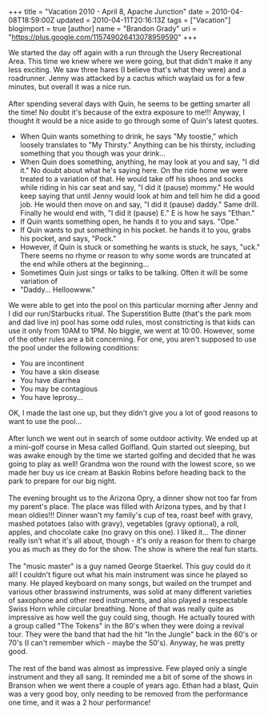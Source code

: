 +++
title = "Vacation 2010 - April 8, Apache Junction"
date = 2010-04-08T18:59:00Z
updated = 2010-04-11T20:16:13Z
tags = ["Vacation"]
blogimport = true 
[author]
	name = "Brandon Grady"
	uri = "https://plus.google.com/115749026413078959590"
+++

We started the day off again with a run through the Usery Recreational Area.  This time we knew where we were going, but that didn't make it any less exciting.  We saw three hares (I believe that's what they were) and a roadrunner.  Jenny was attacked by a cactus which waylaid us for a few minutes, but overall it was a nice run.<br /><br />After spending several days with Quin, he seems to be getting smarter all the time!  No doubt it's because of the extra exposure to me!!!  Anyway, I thought it would be a nice aside to go through some of Quin's latest quotes.<br /><ul><li>When Quin wants something to drink, he says "My toostie," which loosely translates to "My Thirsty."  Anything can be his thirsty, including something that you though was your drink...</li><li>When Quin does something, anything, he may look at you and say, "I did it."  No doubt about what he's saying here.  On the ride home we were treated to a variation of that.  He would take off his shoes and socks while riding in his car seat and say, "I did it (pause) mommy."  He would keep saying that until Jenny would look at him and tell him he did a good job.  He would then move on and say, "I did it (pause) daddy."  Same drill.  Finally he would end with, "I did it (pause) E."  E is how he says "Ethan."</li><li>If Quin wants something open, he hands it to you and says. "Ope."</li><li>If Quin wants to put something in his pocket. he hands it to you, grabs his pocket, and says, "Pock."</li><li>However, if Quin is stuck or something he wants is stuck, he says, "uck."  There seems no rhyme or reason to why some words are truncated at the end while others at the beginning...</li><li>Sometimes Quin just sings or talks to be talking.  Often it will be some variation of<br /></li><li>"Daddy... Helloowww."<br /></li></ul>We were able to get into the pool on this particular morning after Jenny and I did our run/Starbucks ritual.  The Superstition Butte (that's the park mom and dad live in) pool has some odd rules, most constricting is that kids can use it only from 10AM to 1PM.  No biggie, we went at 10:00.  However, some of the other rules are a bit concerning.  For one, you aren't supposed to use the pool under the following conditions:<br /><ul><li>You are incontinent</li><li>You have a skin disease</li><li>You have diarrhea<br /></li><li>You may be contagious</li><li>You have leprosy...</li></ul>OK, I made the last one up, but they didn't give you a lot of good reasons to want to use the pool...<br /><br />After lunch we went out in search of some outdoor activity.  We ended up at a mini-golf course in Mesa called Golfland.  Quin started out sleeping, but was awake enough by the time we started golfing and decided that he was going to play as well!  Grandma won the round with the lowest score, so we made her buy us ice cream at Baskin Robins before heading back to the park to prepare for our big night.<br /><br />The evening brought us to the Arizona Opry, a dinner show not too far from my parent's place.  The place was filled with Arizona types, and by that I mean oldies!!!  Dinner wasn't my family's cup of tea, roast beef with gravy, mashed potatoes (also with gravy), vegetables (gravy optional), a roll, apples, and chocolate cake (no gravy on this one).  I liked it...  The dinner really isn't what it's all about, though - it's only a reason for them to charge you as much as they do for the show.  The show is where the real fun starts. <br /><br />The "music master" is a guy named George Staerkel.  This guy could do it all!  I couldn't figure out what his main instrument was since he played so many.  He played keyboard on many songs, but wailed on the trumpet and various other brasswind instruments, was solid at many different varieties of saxophone and other reed instruments, and also played a respectable Swiss Horn while circular breathing.  None of that was really quite as impressive as how well the guy could sing, though.  He actually toured with a group called "The Tokens" in the 80's when they were doing a revival tour.  They were the band that had the hit "In the Jungle" back in the 60's or 70's (I can't remember which - maybe the 50's).  Anyway, he was pretty good.<br /><br />The rest of the band was almost as impressive.  Few played only a single instrument and they all sang.  It reminded me a bit of some of the shows in Branson when we went there a couple of years ago.  Ethan had a blast, Quin was a very good boy, only needing to be removed from the performance one time, and it was a 2 hour performance!
